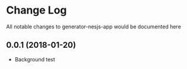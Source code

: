# Change Log
All notable changes to generator-nesjs-app would be documented here

<a name="0.0.1"></a>
## 0.0.1 (2018-01-20)

* Background test